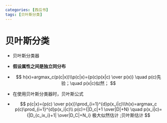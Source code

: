```yaml
---
categories: [西瓜书]
tags: [贝叶斯分类]
---
```

# 贝叶斯分类

- 贝叶斯分类器

- **假设属性之间是独立同分布**

- $$
  h(x)=argmax_c(p(c|x))\\p(c|x)={p(c)p(x|c) \over p(x)} \quad p(c)先验；\quad p(x|c)似然；
  $$

- 在使用贝叶斯分类器时，贝叶斯公式

- $$
  p(c|x)={p(c) \over p(x)}\prod_{i=1}^{d}p(x_i|c)\\h(x)=argmax_c p(c)\prod_{i=1}^{d}p(x_i|c)\\
  p(c)={|D_c|+1 \over|D|+N} \quad p(x_i|c)={|D_{c_ix_i}+1| \over|D_C|+N_i} 极大似然估计
  ;贝叶斯估计
  $$

  
  
